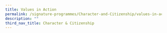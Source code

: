 ```yaml
---
title: Values in Action
permalink: /signature-programmes/Character-and-Citizenship/values-in-action/
description: ""
third_nav_title: Character & Citizenship
---
```

